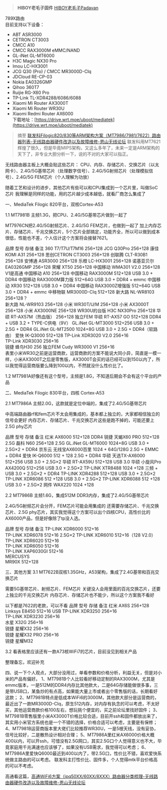 > **HIBOY老毛子固件**
> [HIBOY老毛子Padavan](https://opt.cn2qq.com/padavan/)


789X路由  
目前支持以下设备：

- ABT ASR3000
- CETRON CT3003
- CMCC A10
- CMCC RAX3000M eMMC/NAND
- GL-iNet GL-MT6000
- H3C Magic NX30 Pro
- Imou LC-HX3001
- JCG Q30 (Pro) / CMCC MR3000D-CIq
- JDCloud RE-CP-03
- Nokia EA0326GMP
- Qihoo 360T7
- Ruijie RG-X60 Pro
- TP-Link TL-XDR4288/6086/6088
- Xiaomi Mi Router AX3000T
- Xiaomi Mi Router WR30U
- Xiaomi Redmi Router AX6000  
    下载地址：[https://drive.wrt.moe/uboot/mediatek](https://drive.wrt.moe/uboot/mediatek)

> 摘至 [联发科Filogic820/830等ARM架构方案（MT7986/7981/7622）路由器列表-无线路由器硬件改造以及故障维修-恩山无线论坛](https://www.right.com.cn/forum/forum.php?mod=viewthread&tid=8304371&highlight=7986)
联发科用MT7621辉煌了很久，但是毕竟MIPS架构，又这么多年了，未来一定是ARM架构的天下了，非专业大胆分析一下，说的不对的大家可以指正。

无线路由器主板上大概会贴这些芯片：
CPU、内存、存储芯片、交换芯片（以太网卡）、2.4G/5G基带芯片（处理数字信号）、2.4G/5G射频芯片（处理模拟信号）、2.4G/5G FEM芯片（个人理解为功放）

随着工艺和设计的进步，其他芯片有些可以和CPU集成到一个芯片里，叫做SoC芯片
我理解是同样的功能，用的芯片越少成本越低，就看厂商怎么集成了

一、MediaTek Filogic 820平台，双核Cortex-A53

1.1 MT7981B 主频1.3G，把CPU、2.4G/5G基带芯片做到一起了

MT7976CN把2.4G/5G射频芯片、2.4G/5G FEM芯片，也做到一起了
加上内存芯片、存储芯片、千兆交换芯片，5个芯片全部搞定，功能齐全，所以可以做到成本很低，性能也不差，个人估计这个方案将会接替7621。

品牌	型号	存储	备注
360	T7/T7U/T7M16	256+128	
JCG	Q30Pro	256+128	
康佳	KOMI A31	256+128	
思创CETRON	CT3003	256+128	
创联腾	CLT-R30B1	256+128	
安博通	ASR3000	256+128	
乐橙	LC-HX3001	256+128	
诺基亚贝尔	EA0326GMP	256+128	
荣耀	XT50	256+128	
中国移动	WMA301 V2.0	256+128	V1是高通
中国移动	A10	256+128	
中国移动	RAX3000M	512+128	USB 3.0 + DDR4
中国移动	RAX3000M算力版	512+64G	USB 3.0 + DDR4 + emmc
中国移动	XR30	512+128	USB 3.0 + DDR4
中国移动	RAX3000Z增强版	512+64G	USB 3.0 + DDR4 + emmc
中移物联	MR3000D-CIq	512+128	
新大路	NL-WR8103	256+128？	
新大路	NL-WR9103	256+128	
小米	WR30T/U/M	256+128	
小米	AX3000T	256+128	
小米	AX3000NE	256+128	WR30U的台版
H3C	NX30Pro	256+128	
华硕	RT-AX57M（热血版）	256+128	独立FEM
华硕	RT-AX57 GO	512+128	DDR4 + USB 3.2 + TYPE-C供电（9V）
GL.iNet	GL-MT3000	512+256	USB 3.0 + 2.5G + DDR4
GL.iNet	GL-MT2500	1024+8G	USB 3.0 + 2.5G + DDR4（软路由）
爱快	IK-Q3000	512+128	
TP-Link	XDR3020 V2.0	256+16	
TP-Link	XDR3030	256+16	
锐捷	蜂鸟H30	256	独立FEM
Cudy	WR3000 V1	256+16	
表里小米WR30之前是运营商款，运营商款的方案不能说大同小异，简直是一模一样，小米AX3000T之后是零售版，AX3000T会买的话已经可以到150以内了，所以我觉得运营商版要么降到100以内，不然就没什么性价比了。

1.2 MT7981A好像还有这个型号，主频是1.8G，不知道后期会不会有这个平台的产品

二、MediaTek Filogic 830平台，四核 Cortex-A53

2.1 MT7986A 主频2.0G，这款就是定位中端的，集成了2.4G/5G基带芯片

中高端路由器rf和fem芯片不太会用集成的，基本都上独立的，大家都相信独立的信号会更好
内存芯片、存储芯片、千兆交换芯片这些是跑不掉的，可能还要上2.5G phy芯片

品牌	型号	存储	备注
红米	AX6000	512+128	DDR4
锐捷	天蝎X60 PRO	512+128	2.5G
磊科
N60	256+128	2.5G
GL.iNet
GL-MT6000
1024+8G	USB 3.0 + 2.5G×2 + DDR4
京东云	无线宝AX6000百里	1024 + 64G/128G	2.5G + EMMC  + DDR4
爱快	IK-Q6000
512 + 128	2.5G + DDR4
华硕	天选TX-AX6000	512+256	USB 3.0 + 2.5G×2
华硕	RT-AX59U	512+128	USB 3.0
华硕	小旋风Pro AX4200Q	512+256	USB 3.0 + 2.5G×2
TP-LINK	XTR8488	1024 +128	三频 + USB 3.0 + 2.5G×2  + DDR4
TP-LINK	XDR4288	512+128	USB 3.0 + 2.5G×2
TP-LINK	XDR6086	512 +128	USB 3.0 + 2.5G×2
TP-LINK	XDR6088	512 +128	USB 3.0 + 2.5G×2
网件	WAX220
1024 +128	

2.2 MT7986B 主频1.6G，集成512M DDR3内存，集成了2.4G/5G基带芯片

2.4G/5G射频芯片会分开，FEM芯片可能会用集成的
还需要存储芯片、千兆交换芯片、2.5G phy芯片，其实我觉得这个方案可以出个四核CPU，高性价比的AX6000产品，但是好像除了tp没人选。

  品牌	型号	存储	备注
  TP-LINK	XDR6000	512+16	
  TP-LINK	XDR6078	512+16	2.5G×2
  TP-LINK	XDR6010	512+16（128 V2.0）	
  TP-LINK	XDR6020	512+16	
  TP-LINK	XDR6050	512+16	
  TP-LINK	XAP6030GI	512+16	
  MERCUSYS	
MR90X
512+128	


三、其他方案
3.1 MT7622B双核1.35GHz，A53架构，集成了2.4G基带和百兆交换芯片

需要5G基带芯片、射频芯片、FEM芯片
关键没人会用里面的百兆交换芯片，还要上独立的千兆交换芯片
内存芯片、存储芯片也不能少，所以这个方案我不看好

以下都是7622的老款，可以不看
品牌	型号	存储	备注
红米	AX6S	256+128	
Linksys	E8450	512+16	USB
TP-LINK	XDR3250	256+16	
TP-LINK	XDR3230	256+16	
水星	X32G	256+16	
锐捷	星耀X32	256+16	
锐捷	星耀X32 PRO	256+16	
锐捷	星耀M32		


3.2 看表格里应该还有一款A73核WiFi7的芯片，目前没见到相关产品

整理备忘，欢迎补充

四、说一下个人观点，大部分没用过，单看参数和价格分析，利益无关，但是对小米的产品有偏好。
1、MT7981B个人比较看好移动定制的RAX3000M，尤其是emmc版本，一是512M的DDR4内存比其他款大，二是64G存储能做很多事，三是带USB口，某鱼炒的有点高，如果能大量上市或者出个零售版的话，长期看好这款；
2、MT7981B特点是低成本WiFi6的3000M，其他款大部分是运营商的，最近出了一款MR3000D-CIq，原生512内存，对内存有执念的可以考虑，不太好买，其他运营商款价格100左右，想玩挑个便宜的，买之前论坛里找好固件；
3、MT7981B零售版里小米AX3000T价格比较合适，目前开ssh和固件都放出来了，其实用小米官方系统也是一个不错的选择，价格合适可以考虑，主要是有保修；
4、MT7981B运营商版本里大佬们比较推荐WR30U，一是5根天线，没有妥协，信号比较好，二是散热设计相对合理；
5、MT7986A里红米AX6000价格大概400以内，可以开ssh，可惜没有2.5G网口，其实2.5G口个人觉得意义也不大，毕竟家庭用千兆满速也应该够了，如果没有USB需求，我觉得可以考虑；
6、MT7986A里爱快Q6000最近到400以内了，带2.5G口，性价比不错，喜欢爱快系统做主路由的可以考虑。
联发科主打性价比、固件多，个人觉得mtk平台价格高的可以不考虑。


高通看这篇，[高通WiFi6方案（ipq50XX/60XX/8XXX）路由器分类梳理-无线路由器硬件改造以及故障维修-恩山无线论坛](https://www.right.com.cn/forum/forum.php?mod=viewthread&tid=8306906&page=1)